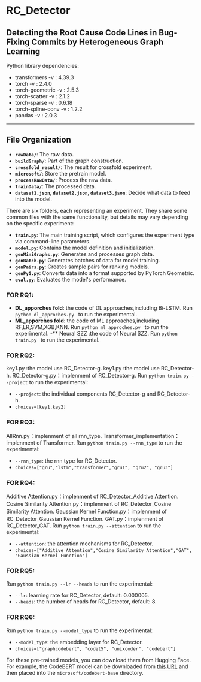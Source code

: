 
# RC_Detector

## Detecting the Root Cause Code Lines in Bug-Fixing Commits by Heterogeneous Graph Learning

Python library dependencies:
+ transformers -v :  4.39.3
+ torch -v : 2.4.0
+ torch-geometric -v : 2.5.3
+ torch-scatter -v : 2.1.2
+ torch-sparse -v : 0.6.18
+ torch-spline-conv -v : 1.2.2
+ pandas -v : 2.0.3 

---
## File Organization
- **`rawData/`**: The raw data.
- **`buildGraph/`**: Part of the graph construction.
- **`crossfold_result/`**: The result for crossfold experiment.
- **`microsoft/`**: Store the pretrain model.
- **`processRawData/`**: Process the raw data.
- **`trainData/`**: The processed data.
- **`dataset1.json`, `dataset2.json`, `dataset3.json`**: Decide what data to feed into the model.

There are six folders, each representing an experiment.
They share some common files with the same functionality, but details may vary depending on the specific experiment:

- **`train.py`**: The main training script, which configures the experiment type via command-line parameters.
- **`model.py`**: Contains the model definition and initialization.
- **`genMiniGraphs.py`**: Generates and processes graph data.
- **`genBatch.py`**: Generates batches of data for model training.
- **`genPairs.py`**: Creates sample pairs for ranking models.
- **`genPyG.py`**: Converts data into a format supported by PyTorch Geometric.
- **`eval.py`**: Evaluates the model's performance.


### FOR RQ1:
- **DL_apporches fold**: the code of DL approaches,including Bi-LSTM.
Run `python dl_approches.py ` to run the experimental.
- **ML_apporches fold**: the code of ML approaches,including RF,LR,SVM,XGB,KNN.
Run `python ml_approches.py ` to run the experimental.
-** Neural SZZ :the code of Neural SZZ.
Run `python train.py ` to run the experimental.

### FOR RQ2: 
key1.py :the model use RC_Detector-g.
key1.py :the model use RC_Detector-h.
RC_Detector-g.py：implenment of RC_Detector-g.
Run `python train.py --project` to run the experimental:
- `--project`: the individual components RC_Detector-g and RC_Detector-h.
- `choices=[key1,key2]`

### FOR RQ3:    
AllRnn.py：implenment of all rnn_type.
Transformer_implementation：implenment of Transformer.
Run `python train.py --rnn_type` to run the experimental:
- `--rnn_type`: the rnn type for RC_Detector.
- `choices=["gru","lstm","transformer","gru1", "gru2", "gru3"]`

### FOR RQ4:    
Additive Attention.py：implenment of RC_Detector_Additive Attention.
Cosine Similarity Attention.py：implenment of RC_Detector_Cosine Similarity Attention.
Gaussian Kernel Function.py：implenment of RC_Detector_Gaussian Kernel Function.
GAT.py：implenment of RC_Detector_GAT.
Run `python train.py --attention` to run the experimental:
- `--attention`: the attention mechanisms for RC_Detector.
- `choices=["Additive Attention","Cosine Similarity Attention","GAT", "Gaussian Kernel Function"]`

### FOR RQ5:    
Run `python train.py --lr --heads` to run the experimental:
- `--lr`: learning rate for RC_Detector, default: 0.000005.
- `--heads`: the number of heads for RC_Detector, default: 8.

### FOR RQ6:    
Run `python train.py --model_type` to run the experimental:
- `--model_type`: the embedding layer for RC_Detector.
- `choices=["graphcodebert", "codet5", "unixcoder", "codebert"]`

For these pre-trained models, you can download them from Hugging Face. For example, the CodeBERT model can be downloaded from [this URL](https://huggingface.co/microsoft/codebert-base/tree/main) and then placed into the `microsoft/codebert-base` directory.
